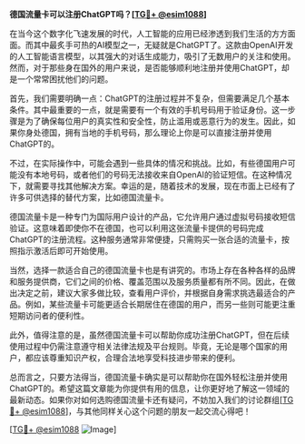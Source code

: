 **德国流量卡可以注册ChatGPT吗？[[TG💪+ @esim1088](https://t.me/s/esim1088)]**

在当今这个数字化飞速发展的时代，人工智能的应用已经渗透到我们生活的方方面面。而其中最炙手可热的AI模型之一，无疑就是ChatGPT了。这款由OpenAI开发的人工智能语言模型，以其强大的对话生成能力，吸引了无数用户的关注和使用。然而，对于那些身在国外的用户来说，是否能够顺利地注册并使用ChatGPT，却是一个常常困扰他们的问题。

首先，我们需要明确一点：ChatGPT的注册过程并不复杂，但需要满足几个基本条件。其中最重要的一点，就是需要有一个有效的手机号码用于验证身份。这一步骤是为了确保每位用户的真实性和安全性，防止滥用或恶意行为的发生。因此，如果你身处德国，拥有当地的手机号码，那么理论上你是可以直接注册并使用ChatGPT的。

不过，在实际操作中，可能会遇到一些具体的情况和挑战。比如，有些德国用户可能没有本地号码，或者他们的号码无法接收来自OpenAI的验证短信。在这种情况下，就需要寻找其他解决方案。幸运的是，随着技术的发展，现在市面上已经有了许多可供选择的替代方案，比如德国流量卡。

德国流量卡是一种专门为国际用户设计的产品，它允许用户通过虚拟号码接收短信验证。这意味着即使你不在德国，也可以利用这张流量卡提供的号码完成ChatGPT的注册流程。这种服务通常非常便捷，只需购买一张合适的流量卡，按照指示激活后即可开始使用。

当然，选择一款适合自己的德国流量卡也是有讲究的。市场上存在各种各样的品牌和服务提供商，它们之间的价格、覆盖范围以及服务质量都有所不同。因此，在做出决定之前，建议大家多做比较，查看用户评价，并根据自身需求挑选最适合的产品。例如，某些流量卡可能更适合长期居住在德国的用户，而另一些则可能更注重短期访问者的便利性。

此外，值得注意的是，虽然德国流量卡可以帮助你成功注册ChatGPT，但在后续使用过程中仍需注意遵守相关法律法规及平台规则。毕竟，无论是哪个国家的用户，都应该尊重知识产权，合理合法地享受科技进步带来的便利。

总而言之，只要方法得当，德国流量卡确实是可以帮助你在国外轻松注册并使用ChatGPT的。希望这篇文章能为你提供有用的信息，让你更好地了解这一领域的最新动态。如果你对如何选购德国流量卡还有疑问，不妨加入我们的讨论群组[[TG💪+ @esim1088](https://t.me/s/esim1088)]，与其他同样关心这个问题的朋友一起交流心得吧！

[[TG💪+ @esim1088](https://t.me/s/esim1088) ![Image](https://i.postimg.cc/4NQfJmqS/Snipaste-2025-05-13-00-14-12.png)]